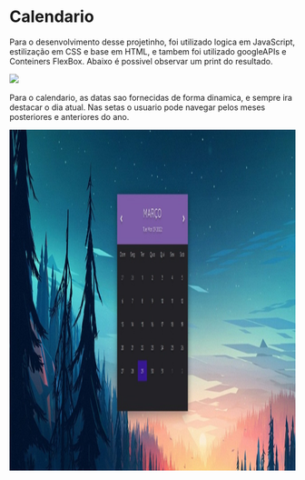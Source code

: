 # Calendario
Para o desenvolvimento desse projetinho, foi utilizado logica em JavaScript, estilização em CSS e base em HTML, e tambem foi utilizado googleAPIs e Conteiners FlexBox. Abaixo é possivel observar um print do resultado.

<img height="200" src="http://4.bp.blogspot.com/-zyWi4IucVH8/To4pD_2GFJI/AAAAAAAABqc/kAW2KsEiItA/s1600/piscadinha.gif" style="max-width: 100%;">


Para o calendario, as datas sao fornecidas de forma dinamica, e sempre ira destacar o dia atual. Nas setas o usuario pode navegar pelos meses posteriores e anteriores do ano.

<img height="600" src="print.jpeg" style="max-width: 100%;">
